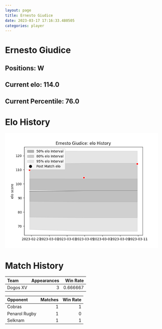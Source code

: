 ```yaml
---  
layout: page  
title: Ernesto Giudice  
date: 2023-03-17 17:16:33.480505  
categories: player  
---
```

# Ernesto Giudice

## Positions: W

## Current elo: 114.0

## Current Percentile: 76.0

# Elo History


![elo history](history_ErnestoGiudice.png)
# Match History


| Team     |   Appearances |   Win Rate |
|:---------|--------------:|-----------:|
| Dogos XV |             3 |   0.666667 |

| Opponent      |   Matches |   Win Rate |
|:--------------|----------:|-----------:|
| Cobras        |         1 |          1 |
| Penarol Rugby |         1 |          0 |
| Selknam       |         1 |          1 |